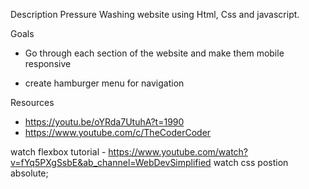 Description
Pressure Washing website using Html, Css and javascript.

Goals

  * Go through each section of the website and make them mobile responsive

  * create hamburger menu for navigation


Resources
 - https://youtu.be/oYRda7UtuhA?t=1990
 - https://www.youtube.com/c/TheCoderCoder

watch flexbox tutorial - https://www.youtube.com/watch?v=fYq5PXgSsbE&ab_channel=WebDevSimplified
watch css postion absolute;
